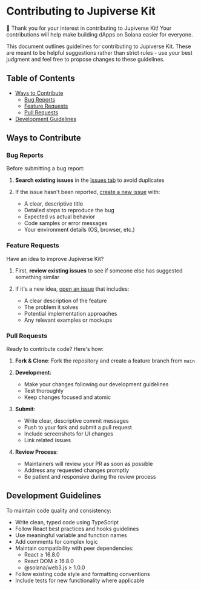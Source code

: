 # Contributing to Jupiverse Kit

🌟 Thank you for your interest in contributing to Jupiverse Kit! Your contributions will help make building dApps on Solana easier for everyone.

This document outlines guidelines for contributing to Jupiverse Kit. These are meant to be helpful suggestions rather than strict rules - use your best judgment and feel free to propose changes to these guidelines.

## Table of Contents

- [Ways to Contribute](#ways-to-contribute)
  - [Bug Reports](#bug-reports)
  - [Feature Requests](#feature-requests)
  - [Pull Requests](#pull-requests)
- [Development Guidelines](#development-guidelines)

## Ways to Contribute

### Bug Reports

Before submitting a bug report:

1. **Search existing issues** in the [Issues tab](https://github.com/0xbaseddann/jupiverse-kit/issues) to avoid duplicates

2. If the issue hasn't been reported, [create a new issue](https://github.com/0xbaseddann/jupiverse-kit/issues/new) with:
   - A clear, descriptive title
   - Detailed steps to reproduce the bug
   - Expected vs actual behavior
   - Code samples or error messages
   - Your environment details (OS, browser, etc.)

### Feature Requests

Have an idea to improve Jupiverse Kit?

1. First, **review existing issues** to see if someone else has suggested something similar

2. If it's a new idea, [open an issue](https://github.com/0xbaseddann/jupiverse-kit/issues/new) that includes:
   - A clear description of the feature
   - The problem it solves
   - Potential implementation approaches
   - Any relevant examples or mockups

### Pull Requests

Ready to contribute code? Here's how:

1. **Fork & Clone**: Fork the repository and create a feature branch from `main`

2. **Development**:

   - Make your changes following our development guidelines
   - Test thoroughly
   - Keep changes focused and atomic

3. **Submit**:

   - Write clear, descriptive commit messages
   - Push to your fork and submit a pull request
   - Include screenshots for UI changes
   - Link related issues

4. **Review Process**:
   - Maintainers will review your PR as soon as possible
   - Address any requested changes promptly
   - Be patient and responsive during the review process

## Development Guidelines

To maintain code quality and consistency:

- Write clean, typed code using TypeScript
- Follow React best practices and hooks guidelines
- Use meaningful variable and function names
- Add comments for complex logic
- Maintain compatibility with peer dependencies:
  - React ≥ 16.8.0
  - React DOM ≥ 16.8.0
  - @solana/web3.js ≥ 1.0.0
- Follow existing code style and formatting conventions
- Include tests for new functionality where applicable
